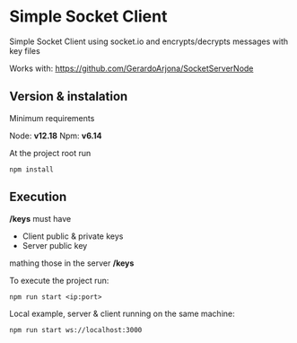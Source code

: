# Simple Socket Client 
Simple Socket Client using socket.io and encrypts/decrypts messages with key files

Works with: https://github.com/GerardoArjona/SocketServerNode

## Version & instalation

Minimum requirements

Node: **v12.18**
Npm: **v6.14**

At the project root run

	npm install

## Execution

**/keys** must have

- Client public & private keys
- Server public key

mathing those in the server **/keys**

To execute the project run:

	npm run start <ip:port>

Local example, server & client running on the same machine:

	npm run start ws://localhost:3000
